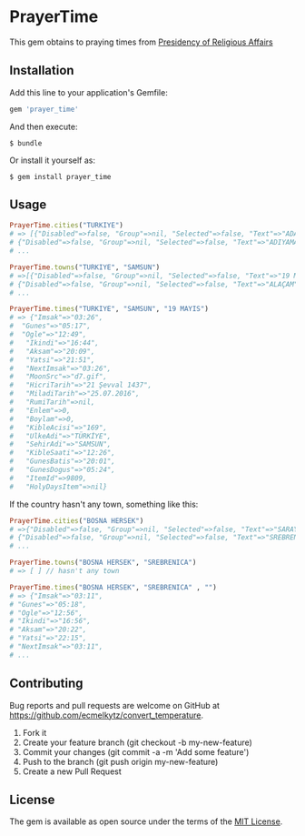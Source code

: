 # PrayerTime

This gem obtains to praying times from [Presidency of Religious Affairs](http://www.diyanet.gov.tr/)

## Installation

Add this line to your application's Gemfile:

```ruby
gem 'prayer_time'
```

And then execute:

    $ bundle

Or install it yourself as:

    $ gem install prayer_time

## Usage

```ruby
PrayerTime.cities("TURKIYE")
# => [{"Disabled"=>false, "Group"=>nil, "Selected"=>false, "Text"=>"ADANA", "Value"=>"500"},
# {"Disabled"=>false, "Group"=>nil, "Selected"=>false, "Text"=>"ADIYAMAN", "Value"=>"501"},
# ...

PrayerTime.towns("TURKIYE", "SAMSUN")
# =>[{"Disabled"=>false, "Group"=>nil, "Selected"=>false, "Text"=>"19 MAYIS", "Value"=>"9809"},
# {"Disabled"=>false, "Group"=>nil, "Selected"=>false, "Text"=>"ALAÇAM", "Value"=>"9810"},
# ...

PrayerTime.times("TURKIYE", "SAMSUN", "19 MAYIS")
# => {"Imsak"=>"03:26",
#  "Gunes"=>"05:17",
#  "Ogle"=>"12:49",
#   "Ikindi"=>"16:44",
#   "Aksam"=>"20:09",
#   "Yatsi"=>"21:51",
#   "NextImsak"=>"03:26",
#   "MoonSrc"=>"d7.gif",
#   "HicriTarih"=>"21 Şevval 1437",
#   "MiladiTarih"=>"25.07.2016",
#   "RumiTarih"=>nil,
#   "Enlem"=>0,
#   "Boylam"=>0,
#   "KibleAcisi"=>"169",
#   "UlkeAdi"=>"TÜRKİYE",
#   "SehirAdi"=>"SAMSUN",
#   "KibleSaati"=>"12:26",
#   "GunesBatis"=>"20:01",
#   "GunesDogus"=>"05:24",
#   "ItemId"=>9809,
#   "HolyDaysItem"=>nil}
```
If the country hasn't  any town, something like this:
```ruby
PrayerTime.cities("BOSNA HERSEK")
# =>{"Disabled"=>false, "Group"=>nil, "Selected"=>false, "Text"=>"SARAYBOSNA(sarajevo)", "Value"=>"12029"},
# {"Disabled"=>false, "Group"=>nil, "Selected"=>false, "Text"=>"SREBRENICA", "Value"=>"12003"},
# ...

PrayerTime.towns("BOSNA HERSEK", "SREBRENICA")
# => [ ] // hasn't any town

PrayerTime.times("BOSNA HERSEK", "SREBRENICA" , "")
# => {"Imsak"=>"03:11",
# "Gunes"=>"05:18",
# "Ogle"=>"12:56",
# "Ikindi"=>"16:56",
# "Aksam"=>"20:22",
# "Yatsi"=>"22:15",
# "NextImsak"=>"03:11",
# ...
```

## Contributing

Bug reports and pull requests are welcome on GitHub at https://github.com/ecmelkytz/convert_temperature.

1. Fork it
2. Create your feature branch (git checkout -b my-new-feature)
3. Commit your changes (git commit -a -m 'Add some feature')
4. Push to the branch (git push origin my-new-feature)
5. Create a new Pull Request


## License

The gem is available as open source under the terms of the [MIT License](http://opensource.org/licenses/MIT).
